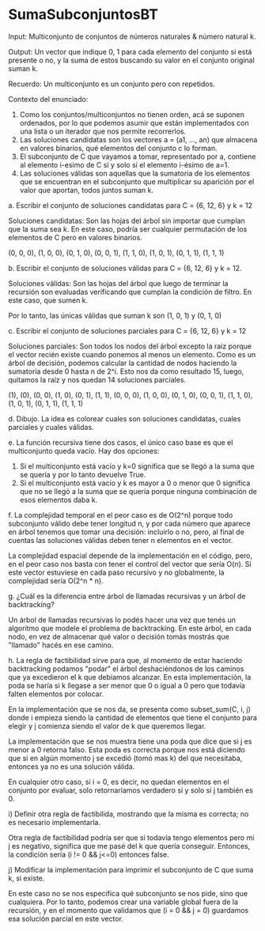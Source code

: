 # SumaSubconjuntosBT
Input: Multiconjunto de conjuntos de números naturales & número natural k.

Output: Un vector que indique 0, 1 para cada elemento del conjunto si está presente o no, y la suma de estos buscando su valor en el conjunto original suman k.

Recuerdo: Un multiconjunto es un conjunto pero con repetidos.

Contexto del enunciado: 

1. Como los conjuntos/multiconjuntos no tienen orden, acá se suponen ordenados, por lo que podemos asumir que están implementados con una lista o un iterador que nos permite recorrerlos.
2. Las soluciones candidatas son los vectores a = (a1, ..., an) que almacena en valores binarios, qué elementos del conjunto c lo forman. 
3. El subconjunto de C que vayamos a tomar, representado por a, contiene al elemento i-esimo de C sí y solo sí el elemento i-ésimo de a=1.
4. Las soluciones válidas son aquellas que la sumatoria de los elementos que se encuentran en el subconjunto que multiplicar su aparición por el valor que aportan, todos juntos suman k.

a. Escribir el conjunto de soluciones candidatas para C = {6, 12, 6} y k = 12

Soluciones candidatas: Son las hojas del árbol sin importar que cumplan que la suma sea k. En este caso, podría ser cualquier permutación de los elementos de C pero en valores binarios.

(0, 0, 0), (1, 0, 0), (0, 1, 0), (0, 0, 1), (1, 1, 0), (1, 0, 1), (0, 1, 1), (1, 1, 1)

b. Escribir el conjunto de soluciones válidas para C = {6, 12, 6} y k = 12. 

Soluciones válidas: Son las hojas del árbol que luego de terminar la recursión son evaluadas verificando que cumplan la condición de filtro. En este caso, que sumen k. 

Por lo tanto, las únicas válidas que suman k son (1, 0, 1) y (0, 1, 0)

c. Escribir el conjunto de soluciones parciales para C = {6, 12, 6} y k = 12

Soluciones parciales: Son todos los nodos del árbol excepto la raíz porque el vector recién existe cuando ponemos al menos un elemento. Como es un árbol de decisión, podemos calcular la cantidad de nodos haciendo la sumatoria desde 0 hasta n de 2^i. Esto nos da como resultado 15, luego, quitamos la raíz y nos quedan 14 soluciones parciales.

(1), (0), (0, 0), (1, 0), (0, 1), (1, 1), (0, 0, 0), (1, 0, 0), (0, 1, 0), (0, 0, 1), (1, 1, 0), (1, 0, 1), (0, 1, 1), (1, 1, 1)


d. Dibujo. La idea es colorear cuales son soluciones candidatas, cuales parciales y cuales válidas. 

e. La función recursiva tiene dos casos, el único caso base es que el multiconjunto queda vacío.
Hay dos opciones: 

1. Si el multiconjunto está vacío y k=0 significa que se llegó a la suma que se quería y por lo tanto devuelve True. 
2. Si el multiconjunto está vacío y k es mayor a 0 o menor que 0 significa que no se llegó a la suma que se quería porque ninguna combinación de esos elementos daba k.

f. La complejidad temporal en el peor caso es de O(2^n) porque todo subconjunto válido debe tener longitud n, y por cada número que aparece en árbol tenemos que tomar una decisión: incluirlo o no, pero, al final de cuentas las soluciones válidas deben tener n elementos en el vector. 

La complejidad espacial depende de la implementación en el código, pero, en el peor caso nos basta con tener el control del vector que sería O(n). Sí este vector estuviese en cada paso recursivo y no globalmente, la complejidad sería O(2^n * n).

g. ¿Cuál es la diferencia entre árbol de llamadas recursivas y un árbol de backtracking? 

Un árbol de llamadas recursivas lo podés hacer una vez que tenés un algoritmo que modele el problema de backtracking. En este árbol, en cada nodo, en vez de almacenar qué valor o decisión tomás mostrás que "llamado" hacés en ese camino.

h. La regla de factibilidad sirve para que, al momento de estar haciendo backtracking podamos "podar" el árbol deshaciéndonos de los caminos que ya excedieron el k que debíamos alcanzar. En esta implementación, la poda se haría si k llegase a ser menor que 0 o igual a 0 pero que todavía falten elementos por colocar.

En la implementación que se nos da, se presenta como subset_sum(C, i, j) donde i empieza siendo la cantidad de elementos que tiene el conjunto para elegir y j comienza siendo el valor de k que queremos llegar.

La implementación que se nos muestra tiene una poda que dice que si j es menor a 0 retorna falso. Esta poda es correcta porque nos está diciendo que si en algún momento j se excedió (tomó mas k) del que necesitaba, entonces ya no es una solución válida. 

En cualquier otro caso, si i = 0, es decir, no quedan elementos en el conjunto por evaluar, solo retornaríamos verdadero sí y solo sí j también es 0. 

i) Definir otra regla de factibilida, mostrando que la misma es correcta; no es necesario implementarla.

Otra regla de factibilidad podría ser que si todavía tengo elementos pero mi j es negativo, significa que me pasé del k que quería conseguir. Entonces, la condición sería (i != 0 && j<=0) entonces false.

j) Modificar la implementación para imprimir el subconjunto de C que suma k, si existe.

En este caso no se nos especifica qué subconjunto se nos pide, sino que cualquiera. Por lo tanto, podemos crear una variable global fuera de la recursión, y en el momento que validamos que (i = 0 && j = 0) guardamos esa solución parcial en este vector. 
